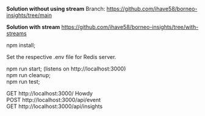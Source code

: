 **Solution without using stream**
Branch: https://github.com/ihave58/borneo-insights/tree/main

**Solution with stream**
https://github.com/ihave58/borneo-insights/tree/with-streams


npm install;

Set the respective .env file for Redis server.

npm run start; (listens on http://localhost:3000)<br />
npm run cleanup;<br />
npm run test;<br />

GET http://localhost:3000/ Howdy<br />
POST http://localhost:3000/api/event<br />
GET http://localhost:3000/api/insights<br />
